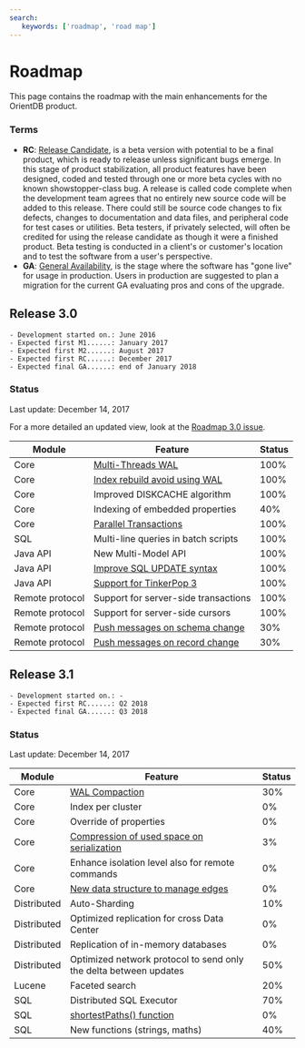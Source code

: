 ```yaml
---
search:
   keywords: ['roadmap', 'road map']
---
```


# Roadmap

This page contains the roadmap with the main enhancements for the OrientDB product. 

### Terms
- **RC**: [Release Candidate](https://en.wikipedia.org/wiki/Software_release_life_cycle#Release_candidate), is a beta version with potential to be a final product, which is ready to release unless significant bugs emerge. In this stage of product stabilization, all product features have been designed, coded and tested through one or more beta cycles with no known showstopper-class bug. A release is called code complete when the development team agrees that no entirely new source code will be added to this release. There could still be source code changes to fix defects, changes to documentation and data files, and peripheral code for test cases or utilities. Beta testers, if privately selected, will often be credited for using the release candidate as though it were a finished product. Beta testing is conducted in a client's or customer's location and to test the software from a user's perspective.
- **GA**: [General Availability](https://en.wikipedia.org/wiki/Software_release_life_cycle#General_availability_.28GA.29), is the stage where the software has "gone live" for usage in production. Users in production are suggested to plan a migration for the current GA evaluating pros and cons of the upgrade.

## Release 3.0
```
- Development started on.: June 2016
- Expected first M1......: January 2017
- Expected first M2......: August 2017
- Expected first RC......: December 2017
- Expected final GA......: end of January 2018
```

### Status
Last update: December 14, 2017

For a more detailed an updated view, look at the [Roadmap 3.0 issue](https://github.com/orientechnologies/orientdb/issues/6005).

| Module | Feature | Status                     |
|--------|---------|----------------------------|
| Core | [Multi-Threads WAL](https://github.com/orientechnologies/orientdb/issues/2989) | 100% |
| Core | [Index rebuild avoid using WAL](https://github.com/orientechnologies/orientdb/issues/4568)| 100% |
| Core | Improved DISKCACHE algorithm| 100%  |
| Core | Indexing of embedded properties | 40% |
| Core | [Parallel Transactions](https://github.com/orientechnologies/orientdb/issues/1677)| 100%|
| SQL | Multi-line queries in batch scripts | 100% |
| Java API | New Multi-Model API | 100% |
| Java API | [Improve SQL UPDATE syntax](https://github.com/orientechnologies/orientdb/issues/4814)  | 100% |
| Java API | [Support for TinkerPop 3](https://github.com/orientechnologies/orientdb/issues/2441) | 100% |
| Remote protocol | Support for server-side transactions | 100% |
| Remote protocol | Support for server-side cursors | 100% |
| Remote protocol | [Push messages on schema change](https://github.com/orientechnologies/orientdb/issues/3496) |30% |
| Remote protocol | [Push messages on record change](https://github.com/orientechnologies/orientdb/issues/3496) |30% |


## Release 3.1
```
- Development started on.: -
- Expected first RC......: Q2 2018
- Expected final GA......: Q3 2018
```

### Status
Last update: December 14, 2017

| Module | Feature | Status                     |
|--------|---------|----------------------------|
| Core | [WAL Compaction](https://github.com/orientechnologies/orientdb/issues/5277) | 30% |
| Core | Index per cluster | 0% |
| Core | Override of properties | 0% |
| Core | [Compression of used space on serialization](https://github.com/orientechnologies/orientdb/issues/3742)| 3%  |
| Core | Enhance isolation level also for remote commands| 0% |
| Core | [New data structure to manage edges](https://github.com/orientechnologies/orientdb/issues/4491)| 0% |
| Distributed | Auto-Sharding | 10% |
| Distributed | Optimized replication for cross Data Center | 0% |
| Distributed | Replication of in-memory databases | 0% |
| Distributed | Optimized network protocol to send only the delta between updates| 50% |
| Lucene | Faceted search | 20% |
| SQL | Distributed SQL Executor | 70% |
| SQL | [shortestPaths() function](https://github.com/orientechnologies/orientdb/issues/4474) | 0% |
| SQL | New functions (strings, maths) | 40% |
